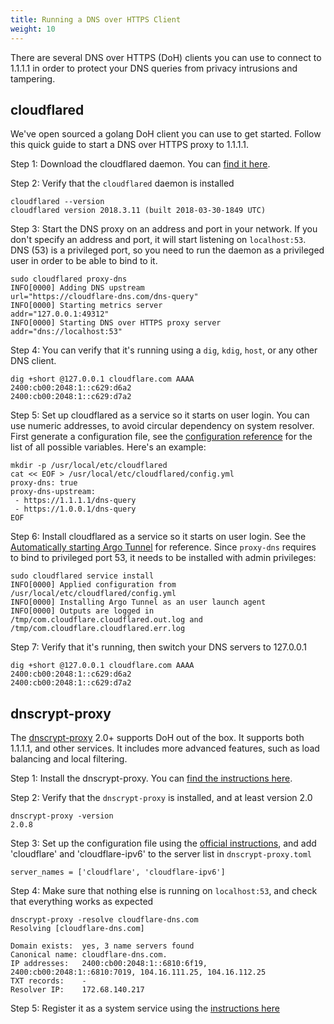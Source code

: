 ```yaml
---
title: Running a DNS over HTTPS Client
weight: 10
---
```


There are several DNS over HTTPS (DoH) clients you can use to connect to 1.1.1.1 in order to protect your DNS queries from privacy intrusions and tampering.

## cloudflared

We've open sourced a golang DoH client you can use to get started. Follow this quick guide to start a DNS over HTTPS proxy to 1.1.1.1.

Step 1: Download the cloudflared daemon. You can [find it here](https://developers.cloudflare.com/argo-tunnel/downloads/).

Step 2: Verify that the `cloudflared` daemon is installed

    cloudflared --version
    cloudflared version 2018.3.11 (built 2018-03-30-1849 UTC)

Step 3: Start the DNS proxy on an address and port in your network. If you don't specify an address and port, it will start listening on `localhost:53`. DNS (53) is a privileged port, so you need to run the daemon as a privileged user in order to be able to bind to it.

    sudo cloudflared proxy-dns
    INFO[0000] Adding DNS upstream                           url="https://cloudflare-dns.com/dns-query"
    INFO[0000] Starting metrics server                       addr="127.0.0.1:49312"
    INFO[0000] Starting DNS over HTTPS proxy server          addr="dns://localhost:53"

Step 4: You can verify that it's running using a `dig`, `kdig`, `host`, or any other DNS client.

    dig +short @127.0.0.1 cloudflare.com AAAA
    2400:cb00:2048:1::c629:d6a2
    2400:cb00:2048:1::c629:d7a2

Step 5: Set up cloudflared as a service so it starts on user login. You can use numeric addresses, to avoid circular dependency on system resolver. First generate a configuration file, see the [configuration reference](https://developers.cloudflare.com/argo-tunnel/reference/config/) for the list of all possible variables. Here's an example:

    mkdir -p /usr/local/etc/cloudflared
    cat << EOF > /usr/local/etc/cloudflared/config.yml
    proxy-dns: true
    proxy-dns-upstream:
     - https://1.1.1.1/dns-query
     - https://1.0.0.1/dns-query
    EOF

Step 6: Install cloudflared as a service so it starts on user login. See the [Automatically starting Argo Tunnel](https://developers.cloudflare.com/argo-tunnel/reference/service/) for reference. Since `proxy-dns` requires to bind to privileged port 53, it needs to be installed with admin privileges:

    sudo cloudflared service install
    INFO[0000] Applied configuration from /usr/local/etc/cloudflared/config.yml
    INFO[0000] Installing Argo Tunnel as an user launch agent
    INFO[0000] Outputs are logged in /tmp/com.cloudflare.cloudflared.out.log and /tmp/com.cloudflare.cloudflared.err.log

Step 7: Verify that it's running, then switch your DNS servers to 127.0.0.1

    dig +short @127.0.0.1 cloudflare.com AAAA
    2400:cb00:2048:1::c629:d6a2
    2400:cb00:2048:1::c629:d7a2

## dnscrypt-proxy

The [dnscrypt-proxy](https://dnscrypt.info) 2.0+ supports DoH out of the box. It supports both 1.1.1.1, and other services. It includes more advanced features, such as load balancing and local filtering.

Step 1: Install the dnscrypt-proxy. You can [find the instructions here](https://github.com/jedisct1/dnscrypt-proxy/wiki/installation).

Step 2: Verify that the `dnscrypt-proxy` is installed, and at least version 2.0

    dnscrypt-proxy -version
    2.0.8

Step 3: Set up the configuration file using the [official instructions](https://github.com/jedisct1/dnscrypt-proxy/wiki/installation#setting-up-dnscrypt-proxy), and add 'cloudflare' and 'cloudflare-ipv6' to the server list in `dnscrypt-proxy.toml`

    server_names = ['cloudflare', 'cloudflare-ipv6']

Step 4: Make sure that nothing else is running on `localhost:53`, and check that everything works as expected

    dnscrypt-proxy -resolve cloudflare-dns.com
    Resolving [cloudflare-dns.com]

    Domain exists:  yes, 3 name servers found
    Canonical name: cloudflare-dns.com.
    IP addresses:   2400:cb00:2048:1::6810:6f19, 2400:cb00:2048:1::6810:7019, 104.16.111.25, 104.16.112.25
    TXT records:    -
    Resolver IP:    172.68.140.217

Step 5: Register it as a system service using the [instructions here](https://github.com/jedisct1/dnscrypt-proxy/wiki/installation#installing-as-a-system-service-windows-linux-macos)